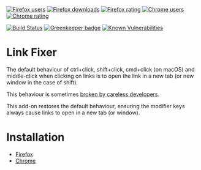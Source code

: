 [![Firefox users](https://img.shields.io/amo/users/link-fixer.svg?label=Firefox%20users)](https://addons.mozilla.org/en-US/firefox/addon/link-fixer/statistics/)
[![Firefox downloads](https://img.shields.io/amo/dw/link-fixer.svg?label=Firefox%20downloads)](https://addons.mozilla.org/en-US/firefox/addon/link-fixer/statistics/)
[![Firefox rating](https://img.shields.io/amo/rating/link-fixer.svg?label=Firefox%20rating)](https://addons.mozilla.org/en-US/firefox/addon/link-fixer/reviews/)
[![Chrome users](https://img.shields.io/chrome-web-store/users/mfgoieafikaldiglpkfgifoeigjcifmk.svg?label=Chrome%20users)](https://chrome.google.com/webstore/detail/link-fixer/mfgoieafikaldiglpkfgifoeigjcifmk)
[![Chrome rating](https://img.shields.io/chrome-web-store/rating/mfgoieafikaldiglpkfgifoeigjcifmk.svg?label=Chrome%20rating)](https://chrome.google.com/webstore/detail/link-fixer/mfgoieafikaldiglpkfgifoeigjcifmk)

[![Build Status](https://travis-ci.org/danielnixon/link-fixer.svg?branch=master)](https://travis-ci.org/danielnixon/link-fixer) [![Greenkeeper badge](https://badges.greenkeeper.io/danielnixon/link-fixer.svg)](https://greenkeeper.io/)
[![Known Vulnerabilities](https://snyk.io/test/github/danielnixon/link-fixer/badge.svg?targetFile=package.json)](https://snyk.io/test/github/danielnixon/link-fixer?targetFile=package.json)

# Link Fixer



The default behaviour of ctrl+click, shift+click, cmd+click (on macOS) and middle-click when clicking on links is to open the link in a new tab (or new window in the case of shift).

This behaviour is sometimes [broken by careless developers](https://superuser.com/questions/854797/why-does-ctrl-click-not-open-some-links-in-a-new-tab/).

This add-on restores the default behaviour, ensuring the modifier keys always cause links to open in a new tab (or window).

# Installation

* [Firefox](https://addons.mozilla.org/en-US/firefox/addon/link-fixer/)
* [Chrome](https://chrome.google.com/webstore/detail/link-fixer/mfgoieafikaldiglpkfgifoeigjcifmk)
